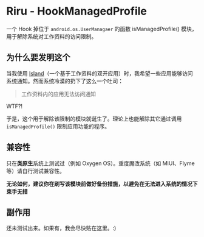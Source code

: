 # Riru - HookManagedProfile

一个 Hook 掉位于 ``android.os.UserManagaer`` 的函数 isManagedProfile() 模块，用于解除系统对工作资料的访问限制。

## 为什么要发明这个

当我使用 [Island](https://play.google.com/store/apps/details?id=com.oasisfeng.island)（一个基于工作资料的双开应用）时，我希望一些应用能够访问系统通知。然而系统冷漠的扔下了这么一个吐司：
> 工作资料内的应用无法访问通知

WTF?!

于是，这个用于解除该限制的模块就诞生了。理论上也能解除其它通过调用 ``isManagedProfile()`` 限制应用功能的程序。

## 兼容性

只在**类原生**系统上测试过（例如 Oxygen OS）。重度魔改系统（如 MIUI、Flyme 等）请自行测试兼容性。

**无论如何，建议你在刷写该模块前做好备份措施，以避免在无法进入系统的情况下束手无措**

## 副作用

还未测试出来。如果有，我会尽快贴在这里。:)

